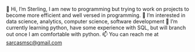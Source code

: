 👋 Hi, I’m Sterling, I am new to programming but trying to work on projects to become more efficient and well versed in programming.
👀 I’m interested in data science, analytics, computer science, software development
🌱 I’m currently learning python, have some experience with SQL, but will branch out once I am comfortable with python.
📫 You can reach me at sarcasmsc@gmail.com
